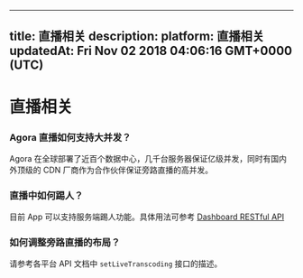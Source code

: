 
---
title: 直播相关
description: 
platform: 直播相关
updatedAt: Fri Nov 02 2018 04:06:16 GMT+0000 (UTC)
---
# 直播相关
### Agora 直播如何支持大并发？
Agora 在全球部署了近百个数据中心，几千台服务器保证亿级并发，同时有国内外顶级的 CDN 厂商作为合作伙伴保证旁路直播的高并发。

### 直播中如何踢人？
目前 App 可以支持服务端踢人功能。具体用法可参考 [Dashboard RESTful API](../../cn/API%20Reference/dashboard_restful_live.md)

### 如何调整旁路直播的布局？
请参考各平台 API 文档中 `setLiveTranscoding` 接口的描述。
